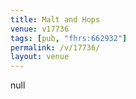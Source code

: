 ```yaml
---
title: Malt and Hops
venue: v17736
tags: [pub, "fhrs:662932"]
permalink: /v/17736/
layout: venue
---
```

null